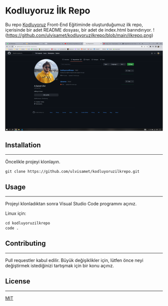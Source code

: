 # Kodluyoruz İlk Repo
Bu repo [Kodluyoruz](https://kodluyoruz.org) Front-End Eğitiminde oluşturduğumuz ilk repo, içerisinde bir adet README dosyası, bir adet de index.html barındırıyor. ! (https://github.com/ulvisamet/kodluyoruzilkrepo/blob/main/ilkrepo.png)

![sdf](https://github.com/ulvisamet/kodluyoruzilkrepo/blob/main/ilkrepo.png)

## Installation
----------------
Öncelikle projeyi klonlayın. 
    
    git clone https://github.com/ulvisamet/kodluyoruzilkrepo.git

## Usage 
---------
Projeyi klonladıktan sonra Visual Studio Code programını açınız. 

Linux için:

    cd kodluyoruzilkrepo
    code .

## Contributing
------
Pull requestler kabul edilir. Büyük değişiklikler için, lütfen önce neyi değiştirmek istediğinizi tartışmak için bir konu açınız.

## License 
---
[MIT](https://choosealicense.com/licenses/mit/)
